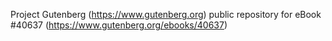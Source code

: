 Project Gutenberg (https://www.gutenberg.org) public repository for eBook #40637 (https://www.gutenberg.org/ebooks/40637)

